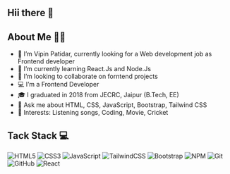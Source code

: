 ## Hii there 👋

## About Me 🤵‍♂️

- 🔭 I’m Vipin Patidar, currently looking for a Web development job as Frontend developer
- 🌱 I’m currently learning React.Js and Node.Js
- 👯 I’m looking to collaborate on forntend projects
- 💻 I’m a Frontend Developer 
- 🎓 I graduated in 2018 from JECRC, Jaipur (B.Tech, EE)
- 💬 Ask me about HTML, CSS, JavaScript, Bootstrap, Tailwind CSS
- 💞️ Interests: Listening songs, Coding, Movie, Cricket

## Tack Stack 💻

![HTML5](https://img.shields.io/badge/html5-%23E34F26.svg?style=for-the-badge&logo=html5&logoColor=white) ![CSS3](https://img.shields.io/badge/css3-%231572B6.svg?style=for-the-badge&logo=css3&logoColor=white) ![JavaScript](https://img.shields.io/badge/javascript-%23323330.svg?style=for-the-badge&logo=javascript&logoColor=%23F7DF1E) ![TailwindCSS](https://img.shields.io/badge/tailwindcss-%2338B2AC.svg?style=for-the-badge&logo=tailwind-css&logoColor=white) ![Bootstrap](https://img.shields.io/badge/bootstrap-%23563D7C.svg?style=for-the-badge&logo=bootstrap&logoColor=white) ![NPM](https://img.shields.io/badge/NPM-%23000000.svg?style=for-the-badge&logo=npm&logoColor=white) ![Git](https://img.shields.io/badge/git-%23F05033.svg?style=for-the-badge&logo=git&logoColor=white) ![GitHub](https://img.shields.io/badge/github-%23121011.svg?style=for-the-badge&logo=github&logoColor=white) ![React](https://img.shields.io/badge/react-%2320232a.svg?style=for-the-badge&logo=react&logoColor=%2361DAFB)
